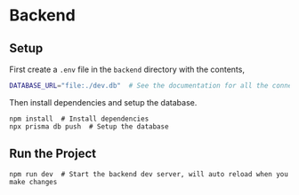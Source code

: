 # Backend

## Setup

First create a `.env` file in the `backend` directory with the contents,

```sh
DATABASE_URL="file:./dev.db"  # See the documentation for all the connection string options: https://pris.ly/d/connection-strings
```

Then install dependencies and setup the database.

```
npm install  # Install dependencies
npx prisma db push  # Setup the database
```

## Run the Project

```
npm run dev  # Start the backend dev server, will auto reload when you make changes
```
